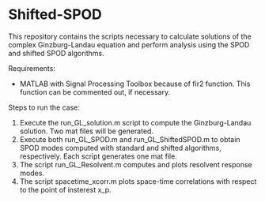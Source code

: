 # Shifted-SPOD

This repository contains the scripts necessary to calculate solutions of the complex Ginzburg-Landau equation and perform analysis using the SPOD and shifted SPOD algorithms.

Requirements:
- MATLAB with Signal Processing Toolbox because of fir2 function. This function can be commented out, if necessary.

Steps to run the case:

1. Execute the run_GL_solution.m script to compute the Ginzburg-Landau solution. Two mat files will be generated.
2. Execute both run_GL_SPOD.m and run_GL_ShiftedSPOD.m to obtain SPOD modes computed with standard and shifted algorithms, respectively. Each script generates one mat file.
3. The script run_GL_Resolvent.m computes and plots resolvent response modes.
4. The script spacetime_xcorr.m plots space-time correlations with respect to the point of insterest x_p. 
